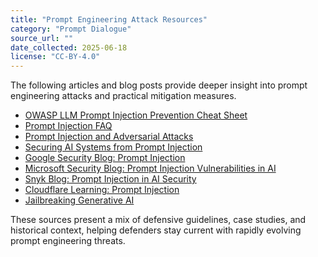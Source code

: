 ```yaml
---
title: "Prompt Engineering Attack Resources"
category: "Prompt Dialogue"
source_url: ""
date_collected: 2025-06-18
license: "CC-BY-4.0"
---
```


The following articles and blog posts provide deeper insight into prompt engineering attacks and practical mitigation measures.

- [OWASP LLM Prompt Injection Prevention Cheat Sheet](https://cheatsheetseries.owasp.org/cheatsheets/LLM_Prompt_Injection_Prevention_Cheat_Sheet.html)
- [Prompt Injection FAQ](https://medium.com/@exlearnai/prompt-injection-faq-4f94d49afcd1)
- [Prompt Injection and Adversarial Attacks](https://unit42.paloaltonetworks.com/prompt-injection-adversarial-attacks/)
- [Securing AI Systems from Prompt Injection](https://hackerone.com/blog/prompt-injection-attacks-on-ai)
- [Google Security Blog: Prompt Injection](https://security.googleblog.com/2023/06/prompt-injection.html)
- [Microsoft Security Blog: Prompt Injection Vulnerabilities in AI](https://www.microsoft.com/en-us/security/blog/2024/05/10/prompt-injection-vulnerabilities-ai/)
- [Snyk Blog: Prompt Injection in AI Security](https://snyk.io/blog/prompt-injection-ai-security/)
- [Cloudflare Learning: Prompt Injection](https://www.cloudflare.com/learning/security/prompt-injection/)
- [Jailbreaking Generative AI](https://unit42.paloaltonetworks.com/jailbreaking-generative-ai/)

These sources present a mix of defensive guidelines, case studies, and historical context, helping defenders stay current with rapidly evolving prompt engineering threats.
